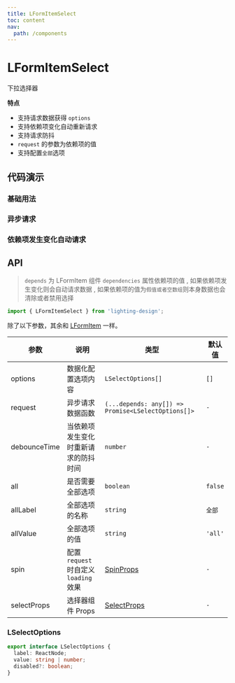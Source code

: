 ```yaml
---
title: LFormItemSelect
toc: content
nav:
  path: /components
---
```


# LFormItemSelect

下拉选择器

**特点**

- 支持请求数据获得 `options`
- 支持依赖项变化自动重新请求
- 支持请求防抖
- `request` 的参数为依赖项的值
- 支持配置`全部`选项

## 代码演示

### 基础用法

<code src='./demos/Demo1.tsx'></code>

### 异步请求

<code src='./demos/Demo2.tsx'></code>

### 依赖项发生变化自动请求

<code src='./demos/Demo3.tsx'></code>

## API

> `depends` 为 LFormItem 组件 `dependencies` 属性依赖项的值 , 如果依赖项发生变化则会自动请求数据 , 如果依赖项的值为`假值或者空数组`则本身数据也会清除或者禁用选择

```ts
import { LFormItemSelect } from 'lighting-design';
```

除了以下参数，其余和 [LFormItem](/components/form-item) 一样。

| 参数         | 说明                                 | 类型                                                        | 默认值  |
| ------------ | ------------------------------------ | ----------------------------------------------------------- | ------- |
| options      | 数据化配置选项内容                   | `LSelectOptions[]`                                          | `[]`    |
| request      | 异步请求数据函数                     | `(...depends: any[]) => Promise<LSelectOptions[]>`          | `-`     |
| debounceTime | 当依赖项发生变化时重新请求的防抖时间 | `number`                                                    | `-`     |
| all          | 是否需要全部选项                     | `boolean `                                                  | `false` |
| allLabel     | 全部选项的名称                       | `string `                                                   | `全部`  |
| allValue     | 全部选项的值                         | `string`                                                    | `'all'` |
| spin         | 配置`request`时自定义`loading`效果   | [SpinProps](https://ant.design/components/spin-cn/#api)     | `-`     |
| selectProps  | 选择器组件 Props                     | [SelectProps](https://ant.design/components/select-cn/#api) | `-`     |

### LSelectOptions

```ts
export interface LSelectOptions {
  label: ReactNode;
  value: string | number;
  disabled?: boolean;
}
```
